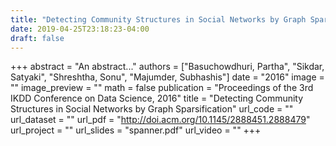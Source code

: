 ```yaml
---
title: "Detecting Community Structures in Social Networks by Graph Sparsification"
date: 2019-04-25T23:18:23-04:00
draft: false
---
```

+++
abstract = "An abstract..."
authors = ["Basuchowdhuri, Partha", "Sikdar, Satyaki", "Shreshtha, Sonu", "Majumder, Subhashis"]
date = "2016"
image = ""
image_preview = ""
math = false
publication = "Proceedings of the 3rd IKDD Conference on Data Science, 2016"
title = "Detecting Community Structures in Social Networks by Graph Sparsification"
url_code = ""
url_dataset = ""
url_pdf = "http://doi.acm.org/10.1145/2888451.2888479"
url_project = ""
url_slides = "spanner.pdf"
url_video = ""
+++
